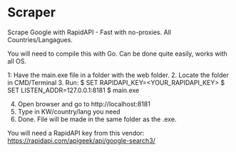 # Scraper
Scrape Google with RapidAPI - Fast with no-proxies. All Countries/Langagues.

You will need to compile this with Go. Can be done quite easily, works with all OS.

1: Have the main.exe file in a folder with the web folder.
2. Locate the folder in CMD/Terminal
3. Run:
$ SET RAPIDAPI_KEY=<YOUR_RAPIDAPI_KEY>
$ SET LISTEN_ADDR=127.0.0.1:8181 
$ main.exe

4. Open browser and go to http://localhost:8181
5. Type in KW/country/lang you need
6. Done. File will be made in the same folder as the .exe.

You will need a RapidAPI key from this vendor: https://rapidapi.com/apigeek/api/google-search3/
